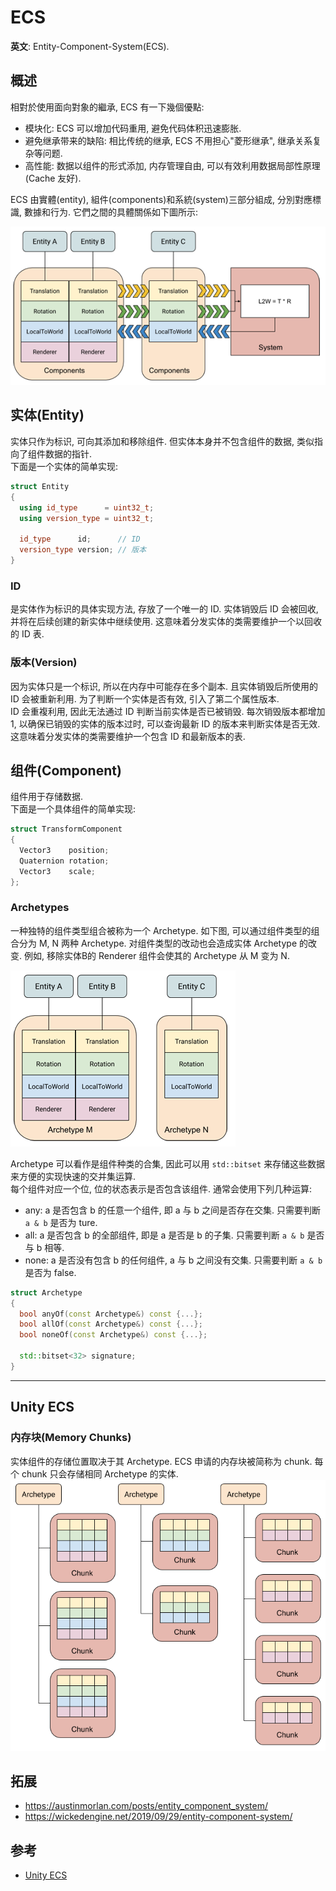 # ECS

**英文**: Entity-Component-System(ECS).  

## 概述

相對於使用面向對象的繼承, ECS 有一下幾個優點:

- 模块化: ECS 可以增加代码重用, 避免代码体积迅速膨胀.
- 避免继承带来的缺陷: 相比传统的继承, ECS 不用担心"菱形继承", 继承关系复杂等问题.
- 高性能: 数据以组件的形式添加, 内存管理自由, 可以有效利用数据局部性原理(Cache 友好).

ECS 由實體(entity), 組件(components)和系統(system)三部分組成, 分別對應標識, 數據和行为. 它們之間的具體關係如下圖所示:

![Figure-0 Concept](assets/ECSBlock.png)  

## 实体(Entity)

实体只作为标识, 可向其添加和移除组件. 但实体本身并不包含组件的数据, 类似指向了组件数据的指针.  
下面是一个实体的简单实现:

```cpp
struct Entity
{
  using id_type      = uint32_t;
  using version_type = uint32_t;

  id_type      id;      // ID
  version_type version; // 版本
}
```

### ID

是实体作为标识的具体实现方法, 存放了一个唯一的 ID. 实体销毁后 ID 会被回收, 并将在后续创建的新实体中继续使用. 这意味着分发实体的类需要维护一个以回收的 ID 表.

### 版本(Version)

因为实体只是一个标识, 所以在内存中可能存在多个副本. 且实体销毁后所使用的 ID 会被重新利用. 为了判断一个实体是否有效, 引入了第二个属性版本.  
ID 会重複利用, 因此无法通过 ID 判断当前实体是否已被销毁. 每次销毁版本都增加 1, 以确保已销毁的实体的版本过时, 可以查询最新 ID 的版本来判断实体是否无效. 这意味着分发实体的类需要维护一个包含 ID 和最新版本的表.

## 组件(Component)

组件用于存储数据.  
下面是一个具体组件的简单实现:

```cpp
struct TransformComponent
{
  Vector3    position;
  Quaternion rotation;
  Vector3    scale;
};
```

### Archetypes

一种独特的组件类型组合被称为一个 Archetype. 如下图, 可以通过组件类型的组合分为 M, N 两种 Archetype. 对组件类型的改动也会造成实体 Archetype 的改变. 例如, 移除实体B的 Renderer 组件会使其的 Archetype 从 M 变为 N.  

![Figure-1 Archetype](assets/Archetype.png)  

Archetype 可以看作是组件种类的合集, 因此可以用 `std::bitset` 来存储这些数据来方便的实现快速的交并集运算.  
每个组件对应一个位, 位的状态表示是否包含该组件. 通常会使用下列几种运算:  

- any: a 是否包含 b 的任意一个组件, 即 a 与 b 之间是否存在交集. 只需要判断 `a & b` 是否为 ture.
- all: a 是否包含 b 的全部组件, 即是 a 是否是 b 的子集. 只需要判断 `a & b` 是否与 b 相等.
- none: a 是否没有包含 b 的任何组件, a 与 b 之间没有交集. 只需要判断 `a & b` 是否为 false.

```cpp
struct Archetype
{
  bool anyOf(const Archetype&) const {...};
  bool allOf(const Archetype&) const {...};
  bool noneOf(const Archetype&) const {...};

  std::bitset<32> signature;
}
```

---

## Unity ECS

### 内存块(Memory Chunks)

实体组件的存储位置取决于其 Archetype. ECS 申请的内存块被简称为 chunk. 每个 chunk 只会存储相同 Archetype 的实体.  
![Figure-2 Memory Chunk](assets/ArchetypeChunk.png)  

## 拓展

- <https://austinmorlan.com/posts/entity_component_system/>
- <https://wickedengine.net/2019/09/29/entity-component-system/>

## 参考

- [Unity ECS](https://docs.unity3d.com/Packages/com.unity.entities@0.10/manual/ecs_core.html)
